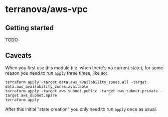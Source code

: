 # terranova/aws-vpc

## Getting started

TODO

## Caveats

When you first use this module (i.e. when there's no current state),
for some reason you need to run `apply` three times, like so:

```shell
terraform apply -target data.aws_availability_zones.all -target data.aws_availability_zones.available
terraform apply -target aws_subnet.public -target aws_subnet.private -target aws_subnet.spare
terraform apply
```

After this initial "state creation" you only need to run `apply` once as usual.
